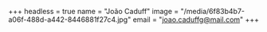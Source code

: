 +++
headless = true
name = "João Caduff"
image = "/media/6f83b4b7-a06f-488d-a442-8446881f27c4.jpg"
email = "joao.caduffg@mail.com"
+++

